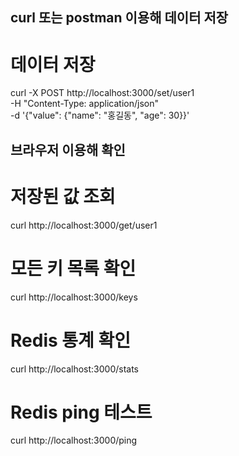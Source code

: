 ## curl 또는 postman 이용해 데이터 저장
# 데이터 저장
curl -X POST http://localhost:3000/set/user1 \
  -H "Content-Type: application/json" \
  -d '{"value": {"name": "홍길동", "age": 30}}'

## 브라우저 이용해 확인
# 저장된 값 조회
curl http://localhost:3000/get/user1

# 모든 키 목록 확인
curl http://localhost:3000/keys

# Redis 통계 확인
curl http://localhost:3000/stats

# Redis ping 테스트
curl http://localhost:3000/ping
